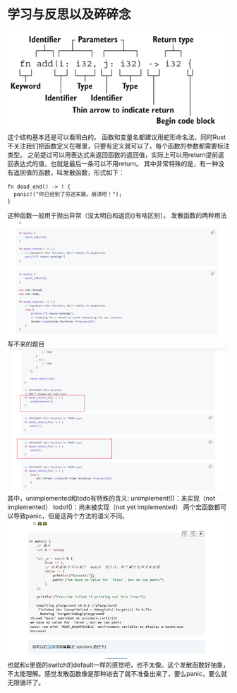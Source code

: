 # 学习与反思以及碎碎念
![函数结构一览](md-pic/函数结构一览.png)
这个结构基本还是可以看明白的。
函数和变量名都建议用蛇形命名法，同时Rust不关注我们把函数定义在哪里，只要有定义就可以了。每个函数的参数都需要标注类型。
之前提过可以用表达式来返回函数的返回值，实际上可以用return提前返回表达式的值，也就是最后一条可以不用return。
其中非常特殊的是，有一种没有返回值的函数，叫发散函数，形式如下：
```
fn dead_end() -> ! {
  panic!("你已经到了穷途末路，崩溃吧！");
}
```
这种函数一般用于抛出异常（没太明白和返回()有啥区别）。
发散函数的两种用法
![](md-pic/发散函数的两种用法.png)
写不来的题目
![](md-pic/写不来的题目.png)
其中，unimplemented和todo有特殊的含义:
unimplement!()：未实现（not implemented）
todo!()：尚未被实现（not yet implemented）
两个宏函数都可以导致panic，但是这两个方法的语义不同。
![](md-pic/发散函数的第三种用法.png)
也就和c里面的switch的default一样的感觉吧，也不太像。这个发散函数好抽象，不太能理解。感觉发散函数像是那种进去了就不准备出来了，要么panic，要么就无限循环了。